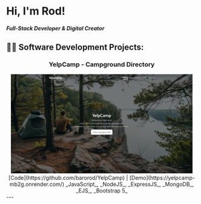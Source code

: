 # Hi, I'm Rod!  
##### Full-Stack Developer & Digital Creator

## 👨‍💻 Software Development Projects:
<div align="center">

### YelpCamp - Campground Directory
<img src="/YelpCamp.jpeg" width="480px" alt="YelpCamp" />
[Code](https://github.com/barorod/YelpCamp) | [Demo](https://yelpcamp-mb2g.onrender.com/)
_JavaScript_, _NodeJS_, _ExpressJS_, _MongoDB_, _EJS_, _Bootstrap 5_
</div>
---
